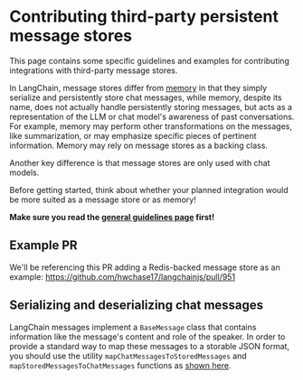 # Contributing third-party persistent message stores

This page contains some specific guidelines and examples for contributing integrations with third-party message stores.

In LangChain, message stores differ from [memory](https://github.com/hwchase17/langchainjs/blob/main/.github/contributing/integrations/MEMORY.md) in that they simply serialize and persistently store chat messages, while memory, despite its name, does not actually handle persistently storing messages, but acts as a representation of the LLM or chat model's awareness of past conversations. For example, memory may perform other transformations on the messages, like summarization, or may emphasize specific pieces of pertinent information. Memory may rely on message stores as a backing class.

Another key difference is that message stores are only used with chat models.

Before getting started, think about whether your planned integration would be more suited as a message store or as memory!

**Make sure you read the [general guidelines page](https://github.com/hwchase17/langchainjs/blob/main/.github/contributing/INTEGRATIONS.md) first!**

## Example PR

We'll be referencing this PR adding a Redis-backed message store as an example: https://github.com/hwchase17/langchainjs/pull/951

## Serializing and deserializing chat messages

LangChain messages implement a `BaseMessage` class that contains information like the message's content and role of the speaker. In order to provide a standard way to map these messages to a storable JSON format, you should use the utility `mapChatMessagesToStoredMessages` and `mapStoredMessagesToChatMessages` functions as [shown here](https://github.com/hwchase17/langchainjs/pull/951/files#diff-4c638d231a5e5bb29a149c6fb7d8f4b24aaf1b6fcc2cc2a728346eaebb6c9c47R17).
